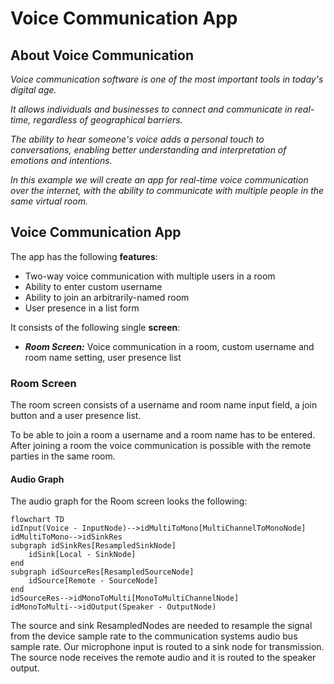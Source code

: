 # Voice Communication App

## About Voice Communication

*Voice communication software is one of the most important tools in today's digital age.*

*It allows individuals and businesses to connect and communicate in real-time, regardless of geographical barriers.*

*The ability to hear someone's voice adds a personal touch to conversations, enabling better understanding and interpretation of emotions and intentions.*

*In this example we will create an app for real-time voice communication over the internet, with the ability to communicate with multiple people in the same virtual room.*

## Voice Communication App

The app has the following **features**:

- Two-way voice communication with multiple users in a room
- Ability to enter custom username
- Ability to join an arbitrarily-named room
- User presence in a list form

It consists of the following single **screen**:

- ***Room Screen:*** Voice communication in a room, custom username and room name setting, user presence list

### Room Screen

The room screen consists of a username and room name input field, a join button and a user presence list.

To be able to join a room a username and a room name has to be entered. After joining a room the voice communication is possible with the remote parties in the same room.

#### Audio Graph

The audio graph for the Room screen looks the following:

```mermaid
flowchart TD
idInput(Voice - InputNode)-->idMultiToMono[MultiChannelToMonoNode]
idMultiToMono-->idSinkRes
subgraph idSinkRes[ResampledSinkNode]
    idSink[Local - SinkNode]
end
subgraph idSourceRes[ResampledSourceNode]
    idSource[Remote - SourceNode]
end
idSourceRes-->idMonoToMulti[MonoToMultiChannelNode]
idMonoToMulti-->idOutput(Speaker - OutputNode)
```

The source and sink ResampledNodes are needed to resample the signal from the device sample rate to the communication systems audio bus sample rate. Our microphone input is routed to a sink node for transmission. The source node receives the remote audio and it is routed to the speaker output.
